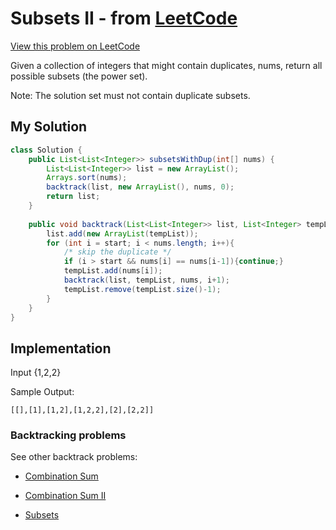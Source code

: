 # Subsets II - from [LeetCode](https://leetcode.com)
[View this problem on LeetCode](https://leetcode.com/problems/subsets-ii/description/)

Given a collection of integers that might contain duplicates, nums, return all possible subsets (the power set).

Note: The solution set must not contain duplicate subsets.

## My Solution
```java
class Solution {
    public List<List<Integer>> subsetsWithDup(int[] nums) {
        List<List<Integer>> list = new ArrayList();
        Arrays.sort(nums);
        backtrack(list, new ArrayList(), nums, 0);
        return list;
    }
    
    public void backtrack(List<List<Integer>> list, List<Integer> tempList, int[] nums, int start){
        list.add(new ArrayList(tempList));
        for (int i = start; i < nums.length; i++){
            /* skip the duplicate */
            if (i > start && nums[i] == nums[i-1]){continue;}
            tempList.add(nums[i]);
            backtrack(list, tempList, nums, i+1);
            tempList.remove(tempList.size()-1);
        }
    }
}
```

## Implementation
Input {1,2,2}

Sample Output:

`[[],[1],[1,2],[1,2,2],[2],[2,2]]`

### Backtracking problems
See other backtrack problems:

* [Combination Sum](combination-sum.md)

* [Combination Sum II](combination-sum2.md)

* [Subsets](subsets.md)